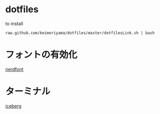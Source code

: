 # dotfiles
to install

```
raw.github.com/keimoriyama/dotfiles/master/dotfilesLink.sh | bash
```

# フォントの有効化

[nerdfont](https://github.com/ryanoasis/nerd-fonts#patched-fonts)

# ターミナル

[iceberg](http://cocopon.github.io/iceberg.vim/)
